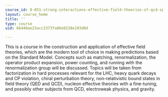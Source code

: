```yaml
---
course_id: 8-851-strong-interactions-effective-field-theories-of-qcd-spring-2006
layout: course_home
title: ''
type: course
uid: 66448ae23acc2373fa86e0228e193d0d

---
```

This is a course in the construction and application of effective field theories, which are the modern tool of choice in making predictions based on the Standard Model. Concepts such as matching, renormalization, the operator product expansion, power counting, and running with the renormalization group will be discussed. Topics will be taken from factorization in hard processes relevant for the LHC, heavy quark decays and CP violation, chiral perturbation theory, non-relativistic bound states in field theory (QED and QCD), nucleon effective theories with a fine-tuning, and possibly other subjects from QCD, electroweak physics, and gravity.
